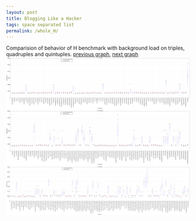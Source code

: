 ```yaml
---
layout: post
title: Blogging Like a Hacker
tags: space separated list
permalink: /whole_H/
---
```


Comparision of behavior of H benchmark with background load on triples, quadruples and quintuples.
[previous graph](./whole_F/), [next graph](./whole_JSOND/)
<img src="./images/triple/H_box.png" alt="graph figure"><img src="./images/quadruple/H_box.png" alt="graph figure"><img src="./images/quintuple/H_box.png" alt="graph figure">